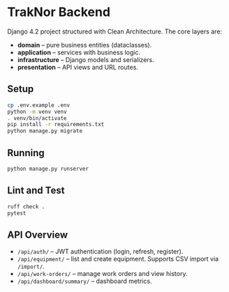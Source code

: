 # TrakNor Backend

Django 4.2 project structured with Clean Architecture. The core layers are:

- **domain** – pure business entities (dataclasses).
- **application** – services with business logic.
- **infrastructure** – Django models and serializers.
- **presentation** – API views and URL routes.

## Setup

```bash
cp .env.example .env
python -m venv venv
. venv/bin/activate
pip install -r requirements.txt
python manage.py migrate
```

## Running

```bash
python manage.py runserver
```

## Lint and Test

```bash
ruff check .
pytest
```

## API Overview

- `/api/auth/` – JWT authentication (login, refresh, register).
- `/api/equipment/` – list and create equipment. Supports CSV import via `/import/`.
- `/api/work-orders/` – manage work orders and view history.
- `/api/dashboard/summary/` – dashboard metrics.

